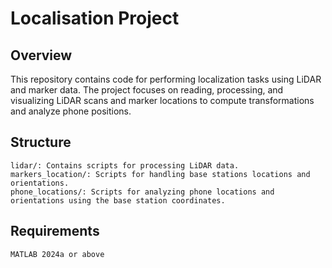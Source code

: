 # Localisation Project
## Overview

This repository contains code for performing localization tasks using LiDAR and marker data. The project focuses on reading, processing, and visualizing LiDAR scans and marker locations to compute transformations and analyze phone positions.


## Structure

    lidar/: Contains scripts for processing LiDAR data.
    markers_location/: Scripts for handling base stations locations and orientations.
    phone_locations/: Scripts for analyzing phone locations and orientations using the base station coordinates.
    
## Requirements

    MATLAB 2024a or above
 
